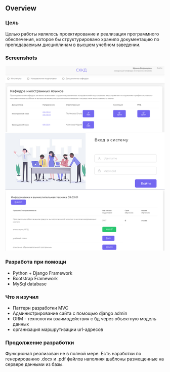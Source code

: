 
## Overview

### Цель

Целью работы являлось проектирование и реализация программного обеспечения, которое бы структурировано хранило документацию по преподаваемым дисциплинам в высшем учебном заведении. 


### Screenshots

![](./img1.png)
![](./img2.png)
![](./img3.png)

### Разработа при помощи

- Python + Django Framework
- Bootstrap Framework
- MySql database

### Что я изучил

- Паттерн разрaботки MVC 
- Администрирование сайта с помощью django admin
- ORM - технология взаимодействия с бд через объектную модель данных
- организация маршрутизации url-адресов

### Продолжение разработки

Функционал реализован не в полной мере. Есть наработки по генерированию .docx и .pdf файлов наполняя шаблоны размещенные на сервере данными из базы.
